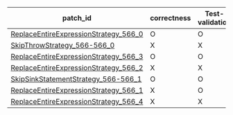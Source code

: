  | patch_id |correctness |Test-validation |NPEX-validation |
 |--- | --- | --- | --- | 
 | [ReplaceEntireExpressionStrategy_566_0](./patches/ReplaceEntireExpressionStrategy_566_0/patch.java#L574) | O | O | X | 
 | [SkipThrowStrategy_566-566_0](./patches/SkipThrowStrategy_566-566_0/patch.java#L574) | X | X | X | 
 | [ReplaceEntireExpressionStrategy_566_3](./patches/ReplaceEntireExpressionStrategy_566_3/patch.java#L574) | O | O | X | 
 | [ReplaceEntireExpressionStrategy_566_2](./patches/ReplaceEntireExpressionStrategy_566_2/patch.java#L574) | X | X | X | 
 | [SkipSinkStatementStrategy_566-566_1](./patches/SkipSinkStatementStrategy_566-566_1/patch.java#L574) | O | O | X | 
 | [ReplaceEntireExpressionStrategy_566_1](./patches/ReplaceEntireExpressionStrategy_566_1/patch.java#L574) | X | O | X | 
 | [ReplaceEntireExpressionStrategy_566_4](./patches/ReplaceEntireExpressionStrategy_566_4/patch.java#L574) | X | X | X | 
